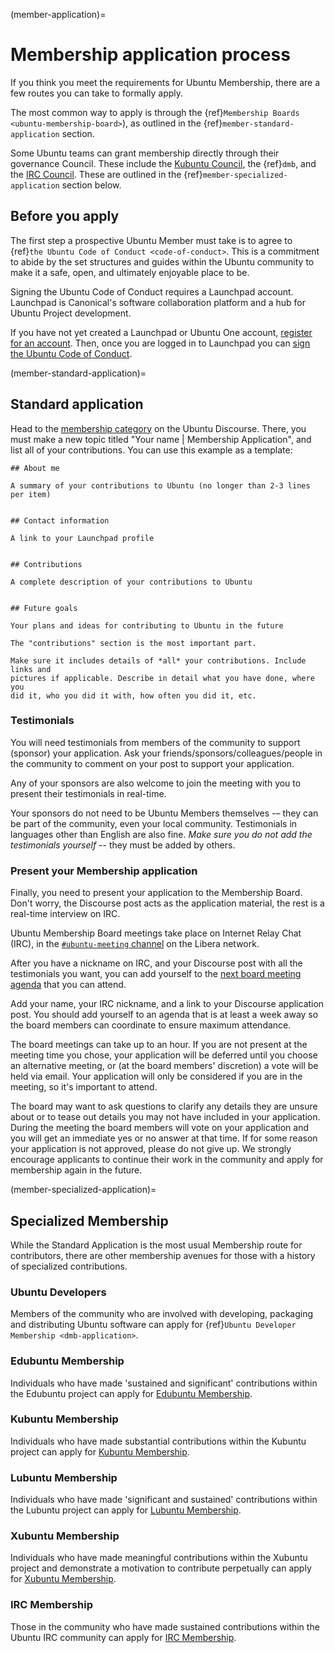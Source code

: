 (member-application)=
# Membership application process

If you think you meet the requirements for Ubuntu Membership, there are a few
routes you can take to formally apply.

The most common way to apply is through the
{ref}`Membership Boards <ubuntu-membership-board>`), as outlined in
the {ref}`member-standard-application` section.

Some Ubuntu teams can grant membership directly through their governance Council.
These include the [Kubuntu Council](https://launchpad.net/~kubuntu-members), the
{ref}`dmb`, and the [IRC Council](https://launchpad.net/~ubuntu-irc-council).
These are outlined in the {ref}`member-specialized-application` section below.


## Before you apply

The first step a prospective Ubuntu Member must take is to agree to
{ref}`the Ubuntu Code of Conduct <code-of-conduct>`. This is a commitment to
abide by the set structures and guides within the Ubuntu community to make it a
safe, open, and ultimately enjoyable place to be.

Signing the Ubuntu Code of Conduct requires a Launchpad account. Launchpad is
Canonical's software collaboration platform and a hub for Ubuntu Project development.

If you have not yet created a Launchpad or Ubuntu One account,
[register for an account](https://launchpad.net/+login). Then, once you are
logged in to Launchpad you can
[sign the Ubuntu Code of Conduct](https://launchpad.net/codeofconduct).


(member-standard-application)=
## Standard application

Head to the [membership category](https://discourse.ubuntu.com/c/community/membership/93)
on the Ubuntu Discourse. There, you must make a new topic titled "Your name |
Membership Application", and list all of your contributions. You can use this
example as a template:

```none
## About me

A summary of your contributions to Ubuntu (no longer than 2-3 lines per item)


## Contact information

A link to your Launchpad profile


## Contributions

A complete description of your contributions to Ubuntu


## Future goals

Your plans and ideas for contributing to Ubuntu in the future

```

```{important}
The "contributions" section is the most important part.

Make sure it includes details of *all* your contributions. Include links and
pictures if applicable. Describe in detail what you have done, where you
did it, who you did it with, how often you did it, etc.
```


### Testimonials

You will need testimonials from members of the community to support (sponsor)
your application. Ask your friends/sponsors/colleagues/people in the community
to comment on your post to support your application.

Any of your sponsors are also welcome to join the meeting with you to present
their testimonials in real-time.

Your sponsors do not need to be Ubuntu Members themselves -– they can be part of
the community, even your local community. Testimonials in languages other than
English are also fine. *Make sure you do not add the testimonials yourself* --
they must be added by others.


### Present your Membership application

Finally, you need to present your application to the Membership Board. Don't
worry, the Discourse post acts as the application material, the rest is a
real-time interview on IRC.

Ubuntu Membership Board meetings take place on Internet Relay Chat (IRC), in the
[`#ubuntu-meeting` channel](https://web.libera.chat/#ubuntu-meeting) on the
Libera network.

After you have a nickname on IRC, and your Discourse post with all the
testimonials you want, you can add yourself to the
[next board meeting agenda](https://discourse.ubuntu.com/t/ubuntu-membership-meeting-schedule/55968)
that you can attend. 

Add your name, your IRC nickname, and a link to your Discourse application post.
You should add yourself to an agenda that is at least a week away so the board
members can coordinate to ensure maximum attendance.

The board meetings can take up to an hour. If you are not present at the meeting
time you chose, your application will be deferred until you choose an alternative
meeting, or (at the board members' discretion) a vote will be held via email.
Your application will only be considered if you are in the meeting, so it's
important to attend.

The board may want to ask questions to clarify any details they are unsure about
or to tease out details you may not have included in your application. During
the meeting the board members will vote on your application and you will get an
immediate yes or no answer at that time. If for some reason your application is
not approved, please do not give up. We strongly encourage applicants to continue
their work in the community and apply for membership again in the future.



(member-specialized-application)=
## Specialized Membership

While the Standard Application is the most usual Membership route for contributors,
there are other membership avenues for those with a history of specialized
contributions.


### Ubuntu Developers

Members of the community who are involved with developing, packaging and
distributing Ubuntu software can apply for
{ref}`Ubuntu Developer Membership <dmb-application>`.


### Edubuntu Membership

Individuals who have made 'sustained and significant' contributions within the
Edubuntu project can apply for [Edubuntu Membership](https://discourse.ubuntu.com/t/edubuntu-membership/59007).


### Kubuntu Membership

Individuals who have made substantial contributions within the Kubuntu project
can apply for [Kubuntu Membership](https://community.kde.org/Kubuntu/Membership).


### Lubuntu Membership

Individuals who have made 'significant and sustained' contributions within the
Lubuntu project can apply for [Lubuntu Membership](https://git.lubuntu.me/lubuntu-wiki/wiki/wiki/Membership).


### Xubuntu Membership

Individuals who have made meaningful contributions within the Xubuntu project
and demonstrate a motivation to contribute perpetually can apply for
[Xubuntu Membership](https://docs.xubuntu.org/contributors/xsd.html#xsd-community-team-members).


### IRC Membership

Those in the community who have made sustained contributions within the Ubuntu
IRC community can apply for [IRC Membership](https://wiki.ubuntu.com/IRC/Membership).


